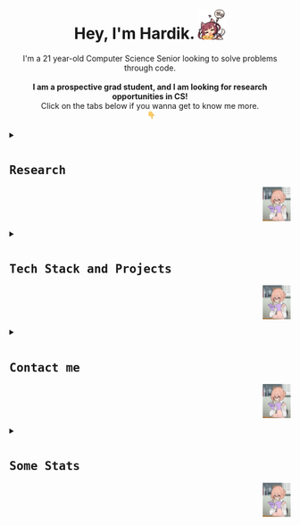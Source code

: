 <h1 align = 'center'> Hey, I'm Hardik.  <img src = "assets/sleepingfoxgirl.gif" width = 50px></h1>

<p align = 'center'>
I'm a 21 year-old Computer Science Senior looking to solve problems through code. <br><br>
<strong>I am a prospective grad student, and I am looking for research opportunities in CS!</strong> <br>Click on the tabs below if you wanna get to know me more. <br><img src = "assets/pointdown.gif" width = 15px></h1><br>
</p>

<details>
<summary>
<pre><h2 align = 'left'>Research</h2><img src = 'assets/bookworm.gif' align = 'right' width = 50px></pre>
</summary>
<br>

I am an upcoming CS researcher and prospective
</details>

<details>
<summary>
<pre><h2 align = 'left'>Tech Stack and Projects</h2><img src = 'assets/bookworm.gif' align = 'right' width = 50px></pre>
</summary>
<br>

This section is in progress :D
</details>

<details>
<summary>
<pre><h2 align = 'left'>Contact me</h2><img src = 'assets/bookworm.gif' align = 'right' width = 50px></pre>
</summary>
<br>

</details>

<details>
<summary>
<pre><h2 align = 'left'>Some Stats</h2><img src = 'assets/bookworm.gif' align = 'right' width = 50px></pre>
</summary>
<br>

</details>